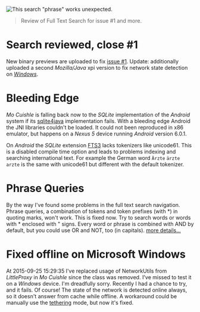 ![](../images/fulltextsearch-feb-2016.png "This search &quot;phrase&quot; works unexpected.")

> Review of Full Text Search for issue #1 and more.

# Search reviewed, close #1

New binary previews are uploaded to fix
[issue #1](https://github.com/ganskef/MoCuishle/issues/1). Update: additionally
uploaded a second *Mozilla/Java* xpi version to fix network state detection on 
[*Windows*](../_posts/2016-03-20-search-reviewed.md#fixed-offline-on-microsoft-windows).
<!--more-->

# Bleeding Edge

*Mo Cuishle* is falling back now to the *SQLite* implementation of the *Android* 
system if its [sqlite4java](https://bitbucket.org/almworks/sqlite4java) 
implementation fails. With a bleeding edge Android the JNI libraries couldn't 
be loaded. It could not been reproduced in x86 emulator, but happens on a 
*Nexus 5* device running *Android* version 6.0.1.

On *Android* the *SQLite* extension [FTS3](https://www.sqlite.org/fts3.html) 
lacks tokenizers like unicode61. This is a disabled compile time option and 
leads to problems indexing and searching international text. For example the 
German word `Ärzte` `ärzte` `arzte` is the same with unicode61 but different 
with the default tokenizer. 

# Phrase Queries

By the way I've found some problems in the full text search navigation. Phrase 
queries, a combination of tokens and token prefixes (with *) in quoting marks, 
won't work. This is fixed now. Try to search words or words with * enclosed with
&quot; signs. Every word or phrase is combined with AND by default, but you 
could use OR and NOT, too (in capitals). 
[more details...](https://www.sqlite.org/fts3.html#section_3)

# Fixed offline on Microsoft Windows

At 2015-09-25 15:29:35 I've replaced usage of NetworkUtils from *LittleProxy* in 
*Mo Cuishle* since the class was removed. I've missed to test it on a *Windows* 
device. I'm dreadfully sorry. Recently I had a chance to try, and it fails. Of 
course! The state of the network is detected online always, so it doesn't answer 
from cache while offline. A workaround could be manually use the 
[tethering](../_posts/2016-02-29-cache-modes.md) mode, but now it's fixed.
